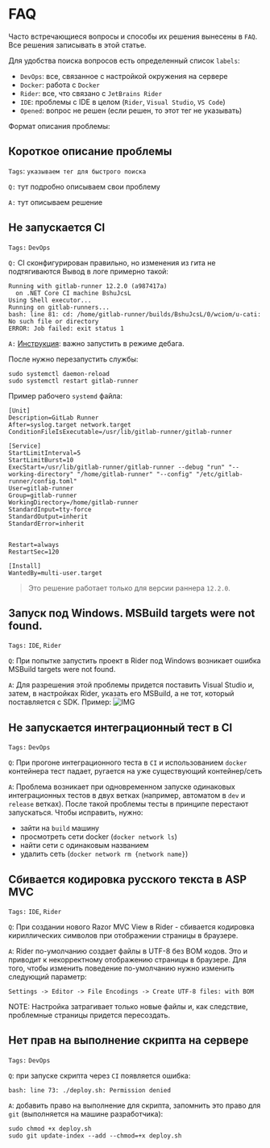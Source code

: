 # FAQ

Часто встречающиеся вопросы и способы их решения вынесены в `FAQ`. Все решения записывать в этой статье.

Для удобства поиска вопросов есть определенный список `labels`:

- `DevOps`: все, связанное с настройкой окружения на сервере
- `Docker`: работа с `Docker`
- `Rider`: все, что связано с `JetBrains Rider`
- `IDE`: проблемы с IDE в целом (`Rider`, `Visual Studio`, `VS Code`)
- `Opened`: вопрос не решен (если решен, то этот тег не указывать)

Формат описания проблемы:

## Короткое описание проблемы

`Tags`: `указываем тег для быстрого поиска`

`Q:` тут подробно описываем свои проблему

`A:` тут описываем решение

## Не запускается CI

`Tags:` `DevOps`

`Q:` CI сконфигурирован правильно, но изменения из гита не подтягиваются
Вывод в логе примерно такой:
```
Running with gitlab-runner 12.2.0 (a987417a)
  on .NET Core CI machine BshuJcsL
Using Shell executor...
Running on gitlab-runners...
bash: line 81: cd: /home/gitlab-runner/builds/BshuJcsL/0/wciom/u-cati: No such file or directory
ERROR: Job failed: exit status 1
```
`A:` [Инструкция](https://gitlab.com/gitlab-org/gitlab-runner/issues/1379#note_109693923): важно запустить в режиме дебага.

После нужно перезапустить службы:
```
sudo systemctl daemon-reload
sudo systemctl restart gitlab-runner
```

Пример рабочего `systemd` файла:

```
[Unit]
Description=GitLab Runner
After=syslog.target network.target
ConditionFileIsExecutable=/usr/lib/gitlab-runner/gitlab-runner

[Service]
StartLimitInterval=5
StartLimitBurst=10
ExecStart=/usr/lib/gitlab-runner/gitlab-runner --debug "run" "--working-directory" "/home/gitlab-runner" "--config" "/etc/gitlab-runner/config.toml"
User=gitlab-runner
Group=gitlab-runner
WorkingDirectory=/home/gitlab-runner
StandardInput=tty-force
StandardOutput=inherit
StandardError=inherit


Restart=always
RestartSec=120

[Install]
WantedBy=multi-user.target
```
> Это решение работает только для версии раннера `12.2.0`.

## Запуск под Windows. MSBuild targets were not found.

`Tags:` `IDE`, `Rider`

`Q`: При попытке запустить проект в Rider под Windows возникает ошибка MSBuild targets were not found.

`A`: Для разрешения этой проблемы придется поставить Visual Studio и, затем, в настройках Rider, указать его MSBuild, а не тот, который поставляется с SDK. Пример:
![IMG](/images/faq_rider_msbuild.png)

## Не запускается интеграционный тест в CI

`Tags:` `DevOps`

`Q`: При прогоне интеграционного теста в `CI` и использованием `docker` контейнера тест падает, ругается на уже существующий контейнер/сеть 

`A`: Проблема возникает при одновременном запуске одинаковых интеграционных тестов в двух ветках (например, автоматом в `dev` и `release` ветках). После такой проблемы тесты в принципе перестают запускаться. Чтобы исправить, нужно:
- зайти на `build` машину
- просмотреть сети docker (`docker network ls`)
- найти сети с одинаковым названием
- удалить сеть (`docker network rm {network name}`)

## Сбивается кодировка русского текста в ASP MVC

`Tags:` `IDE`, `Rider`

`Q`: При создании нового Razor MVC View в Rider - сбивается кодировка кириллических символов при отображении страницы в браузере.

`A`: Rider по-умолчанию создает файлы в UTF-8 без BOM кодов. Это и приводит к некорректному отображению страницы в браузере. Для того, чтобы изменить поведение по-умолчанию нужно изменить следующий параметр:
```
Settings -> Editor -> File Encodings -> Create UTF-8 files: with BOM
```
NOTE: Настройка затрагивает только новые файлы и, как следствие, проблемные страницы придется пересоздать.

## Нет прав на выполнение скрипта на сервере

`Tags:` `DevOps`

`Q`: при запуске скрипта через `CI` появляется ошибка: 
```
bash: line 73: ./deploy.sh: Permission denied
```
`A`: добавить право на выполнение для скрипта, запомнить это право для `git` (выполняется на машине разработчика):
```
sudo chmod +x deploy.sh
sudo git update-index --add --chmod=+x deploy.sh
```